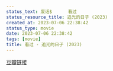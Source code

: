 ```yaml
---
status_text: 废话$      看过
status_resource_title: 追光的日子‎ (2023)
created_at: 2023-07-06 22:38:42
status_type: movie
date: 2023-07-06 22:38:42
tags: [movie]
title: 看过 - 追光的日子‎ (2023)
---
```

[豆瓣链接](https://movie.douban.com/subject/35539600/)
